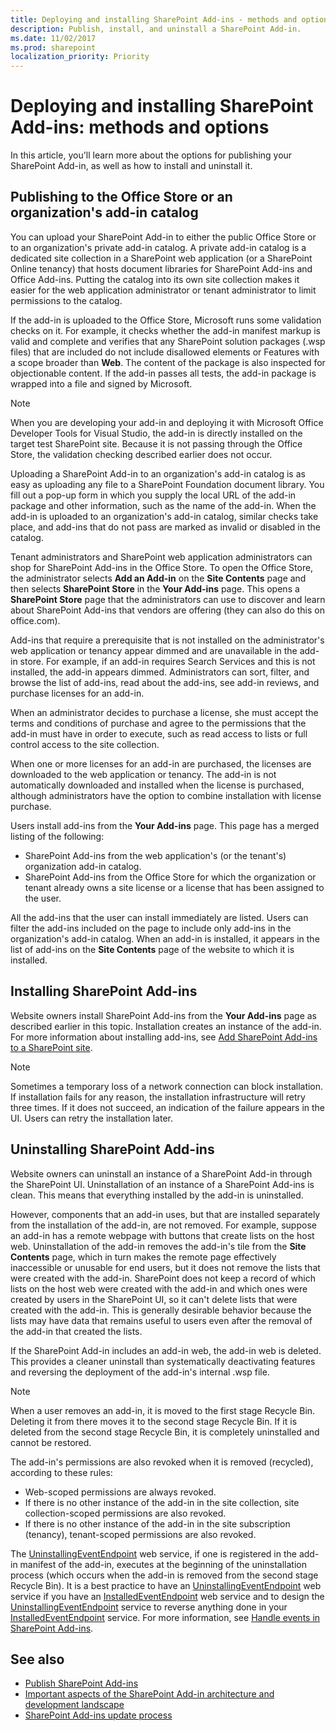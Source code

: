 ```yaml
---
title: Deploying and installing SharePoint Add-ins - methods and options
description: Publish, install, and uninstall a SharePoint Add-in.
ms.date: 11/02/2017
ms.prod: sharepoint
localization_priority: Priority
---
```


# Deploying and installing SharePoint Add-ins: methods and options

In this article, you'll learn more about the options for publishing your SharePoint Add-in, as well as how to install and uninstall it.

<a name="MarketOrCatalog"> </a>
## Publishing to the Office Store or an organization's add-in catalog

You can upload your SharePoint Add-in to either the public Office Store or to an organization's private add-in catalog. A private add-in catalog is a dedicated site collection in a SharePoint web application (or a SharePoint Online tenancy) that hosts document libraries for SharePoint Add-ins and Office Add-ins. Putting the catalog into its own site collection makes it easier for the web application administrator or tenant administrator to limit permissions to the catalog. 

If the add-in is uploaded to the Office Store, Microsoft runs some validation checks on it. For example, it checks whether the add-in manifest markup is valid and complete and verifies that any SharePoint solution packages (.wsp files) that are included do not include disallowed elements or Features with a scope broader than **Web**. The content of the package is also inspected for objectionable content. If the add-in passes all tests, the add-in package is wrapped into a file and signed by Microsoft. 

> [!NOTE]
> When you are developing your add-in and deploying it with Microsoft Office Developer Tools for Visual Studio, the add-in is directly installed on the target test SharePoint site. Because it is not passing through the Office Store, the validation checking described earlier does not occur.

Uploading a SharePoint Add-in to an organization's add-in catalog is as easy as uploading any file to a SharePoint Foundation document library. You fill out a pop-up form in which you supply the local URL of the add-in package and other information, such as the name of the add-in. When the add-in is uploaded to an organization's add-in catalog, similar checks take place, and add-ins that do not pass are marked as invalid or disabled in the catalog. 

Tenant administrators and SharePoint web application administrators can shop for SharePoint Add-ins in the Office Store. To open the Office Store, the administrator selects **Add an Add-in** on the **Site Contents** page and then selects **SharePoint Store** in the **Your Add-ins** page. This opens a **SharePoint Store** page that the administrators can use to discover and learn about SharePoint Add-ins that vendors are offering (they can also do this on office.com). 

Add-ins that require a prerequisite that is not installed on the administrator's web application or tenancy appear dimmed and are unavailable in the add-in store. For example, if an add-in requires Search Services and this is not installed, the add-in appears dimmed. Administrators can sort, filter, and browse the list of add-ins, read about the add-ins, see add-in reviews, and purchase licenses for an add-in.

When an administrator decides to purchase a license, she must accept the terms and conditions of purchase and agree to the permissions that the add-in must have in order to execute, such as read access to lists or full control access to the site collection. 

When one or more licenses for an add-in are purchased, the licenses are downloaded to the web application or tenancy. The add-in is not automatically downloaded and installed when the license is purchased, although administrators have the option to combine installation with license purchase.

Users install add-ins from the **Your Add-ins** page. This page has a merged listing of the following:

- SharePoint Add-ins from the web application's (or the tenant's) organization add-in catalog.
- SharePoint Add-ins from the Office Store for which the organization or tenant already owns a site license or a license that has been assigned to the user.

All the add-ins that the user can install immediately are listed. Users can filter the add-ins included on the page to include only add-ins in the organization's add-in catalog. When an add-in is installed, it appears in the list of add-ins on the **Site Contents** page of the website to which it is installed.

<a name="Installing"> </a>
## Installing SharePoint Add-ins

Website owners install SharePoint Add-ins from the **Your Add-ins** page as described earlier in this topic. Installation creates an instance of the add-in. For more information about installing add-ins, see [Add SharePoint Add-ins to a SharePoint site](https://technet.microsoft.com/library/fp161231.aspx). 
 
> [!NOTE]
> Sometimes a temporary loss of a network connection can block installation. If installation fails for any reason, the installation infrastructure will retry three times. If it does not succeed, an indication of the failure appears in the UI. Users can retry the installation later. 

<a name="Uninstalling"> </a>
## Uninstalling SharePoint Add-ins

Website owners can uninstall an instance of a SharePoint Add-in through the SharePoint UI. Uninstallation of an instance of a SharePoint Add-ins is clean. This means that everything installed by the add-in is uninstalled. 

However, components that an add-in uses, but that are installed separately from the installation of the add-in, are not removed. For example, suppose an add-in has a remote webpage with buttons that create lists on the host web. Uninstallation of the add-in removes the add-in's tile from the **Site Contents** page, which in turn makes the remote page effectively inaccessible or unusable for end users, but it does not remove the lists that were created with the add-in. SharePoint does not keep a record of which lists on the host web were created with the add-in and which ones were created by users in the SharePoint UI, so it can't delete lists that were created with the add-in. This is generally desirable behavior because the lists may have data that remains useful to users even after the removal of the add-in that created the lists.

If the SharePoint Add-in includes an add-in web, the add-in web is deleted. This provides a cleaner uninstall than systematically deactivating features and reversing the deployment of the add-in's internal .wsp file.
 
> [!NOTE]
> When a user removes an add-in, it is moved to the first stage Recycle Bin. Deleting it from there moves it to the second stage Recycle Bin. If it is deleted from the second stage Recycle Bin, it is completely uninstalled and cannot be restored. 

The add-in's permissions are also revoked when it is removed (recycled), according to these rules:

- Web-scoped permissions are always revoked.
- If there is no other instance of the add-in in the site collection, site collection-scoped permissions are also revoked.
- If there is no other instance of the add-in in the site subscription (tenancy), tenant-scoped permissions are also revoked.

The [UninstallingEventEndpoint](https://msdn.microsoft.com/library/4194e44b-f2af-1db4-aad5-9b7b511b4348%28Office.15%29.aspx) web service, if one is registered in the add-in manifest of the add-in, executes at the beginning of the uninstallation process (which occurs when the add-in is removed from the second stage Recycle Bin). It is a best practice to have an [UninstallingEventEndpoint](https://msdn.microsoft.com/library/4194e44b-f2af-1db4-aad5-9b7b511b4348%28Office.15%29.aspx) web service if you have an [InstalledEventEndpoint](https://msdn.microsoft.com/library/af9f83d8-8325-3ede-d7b0-bb82c0445eb9%28Office.15%29.aspx) web service and to design the [UninstallingEventEndpoint](https://msdn.microsoft.com/library/4194e44b-f2af-1db4-aad5-9b7b511b4348%28Office.15%29.aspx) service to reverse anything done in your [InstalledEventEndpoint](https://msdn.microsoft.com/library/af9f83d8-8325-3ede-d7b0-bb82c0445eb9%28Office.15%29.aspx) service. For more information, see [Handle events in SharePoint Add-ins](handle-events-in-sharepoint-add-ins.md).

## See also
<a name="SP15deployinstallapps_addlresources"> </a>

-  [Publish SharePoint Add-ins](publish-sharepoint-add-ins.md)
-  [Important aspects of the SharePoint Add-in architecture and development landscape](important-aspects-of-the-sharepoint-add-in-architecture-and-development-landscap.md)
-  [SharePoint Add-ins update process](sharepoint-add-ins-update-process.md)
    
 

